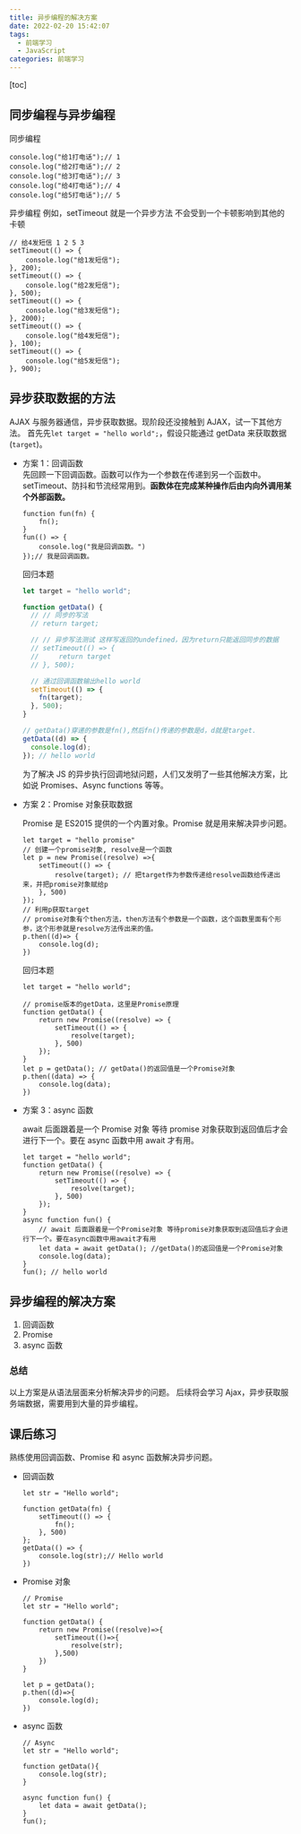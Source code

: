 ```yaml
---
title: 异步编程的解决方案
date: 2022-02-20 15:42:07
tags:
  - 前端学习
  - JavaScript
categories: 前端学习
---
```


<!-- toc -->
<!--more-->

[toc]

## 同步编程与异步编程

同步编程

```JS
console.log("给1打电话");// 1
console.log("给2打电话");// 2
console.log("给3打电话");// 3
console.log("给4打电话");// 4
console.log("给5打电话");// 5
```

异步编程
例如，setTimeout 就是一个异步方法 不会受到一个卡顿影响到其他的卡顿

```JS
// 给4发短信 1 2 5 3
setTimeout(() => {
    console.log("给1发短信");
}, 200);
setTimeout(() => {
    console.log("给2发短信");
}, 500);
setTimeout(() => {
    console.log("给3发短信");
}, 2000);
setTimeout(() => {
    console.log("给4发短信");
}, 100);
setTimeout(() => {
    console.log("给5发短信");
}, 900);
```

## 异步获取数据的方法

AJAX 与服务器通信，异步获取数据。现阶段还没接触到 AJAX，试一下其他方法。
首先先`let target = "hello world";`，假设只能通过 getData 来获取数据(`target`)。

- 方案 1：回调函数  
  先回顾一下回调函数。函数可以作为一个参数在传递到另一个函数中。setTimeout、防抖和节流经常用到。**函数体在完成某种操作后由内向外调用某个外部函数。**

  ```JS
  function fun(fn) {
      fn();
  }
  fun(() => {
      console.log("我是回调函数。")
  });// 我是回调函数。
  ```

  回归本题

  ```js
  let target = "hello world";

  function getData() {
    // // 同步的写法
    // return target;

    // // 异步写法测试 这样写返回的undefined，因为return只能返回同步的数据
    // setTimeout(() => {
    //     return target
    // }, 500);

    // 通过回调函数输出hello world
    setTimeout(() => {
      fn(target);
    }, 500);
  }

  // getData()穿递的参数是fn(),然后fn()传递的参数是d，d就是target.
  getData((d) => {
    console.log(d);
  }); // hello world
  ```

  为了解决 JS 的异步执行回调地狱问题，人们又发明了一些其他解决方案，比如说 Promises、Async functions 等等。

- 方案 2：Promise 对象获取数据

  Promise 是 ES2015 提供的一个内置对象。Promise 就是用来解决异步问题。

  ```JS
  let target = "hello promise"
  // 创建一个promise对象, resolve是一个函数
  let p = new Promise((resolve) =>{
      setTimeout(() => {
          resolve(target); // 把target作为参数传递给resolve函数给传递出来，并把promise对象赋给p
      }, 500)
  });
  // 利用p获取target
  // promise对象有个then方法，then方法有个参数是一个函数，这个函数里面有个形参，这个形参就是resolve方法传出来的值。
  p.then((d)=> {
      console.log(d);
  })
  ```

  回归本题

  ```JS
  let target = "hello world";

  // promise版本的getData，这里是Promise原理
  function getData() {
      return new Promise((resolve) => {
          setTimeout(() => {
              resolve(target);
          }, 500)
      });
  }
  let p = getData(); // getData()的返回值是一个Promise对象
  p.then((data) => {
      console.log(data);
  })
  ```

- 方案 3：async 函数

  await 后面跟着是一个 Promise 对象 等待 promise 对象获取到返回值后才会进行下一个。要在 async 函数中用 await 才有用。

  ```JS
  let target = "hello world";
  function getData() {
      return new Promise((resolve) => {
          setTimeout(() => {
              resolve(target);
          }, 500)
      });
  }
  async function fun() {
      // await 后面跟着是一个Promise对象 等待promise对象获取到返回值后才会进行下一个。要在async函数中用await才有用
      let data = await getData(); //getData()的返回值是一个Promise对象
      console.log(data);
  }
  fun(); // hello world
  ```

## 异步编程的解决方案

1. 回调函数
2. Promise
3. async 函数

### 总结

以上方案是从语法层面来分析解决异步的问题。
后续将会学习 Ajax，异步获取服务端数据，需要用到大量的异步编程。

## 课后练习

熟练使用回调函数、Promise 和 async 函数解决异步问题。

- 回调函数

  ```JS
  let str = "Hello world";

  function getData(fn) {
      setTimeout(() => {
          fn();
      }, 500)
  };
  getData(() => {
      console.log(str);// Hello world
  })
  ```

- Promise 对象

  ```JS
  // Promise
  let str = "Hello world";

  function getData() {
      return new Promise((resolve)=>{
          setTimeout(()=>{
              resolve(str);
          },500)
      })
  }

  let p = getData();
  p.then((d)=>{
      console.log(d);
  })
  ```

- async 函数

  ```JS
  // Async
  let str = "Hello world";

  function getData(){
      console.log(str);
  }

  async function fun() {
      let data = await getData();
  }
  fun();
  ```
